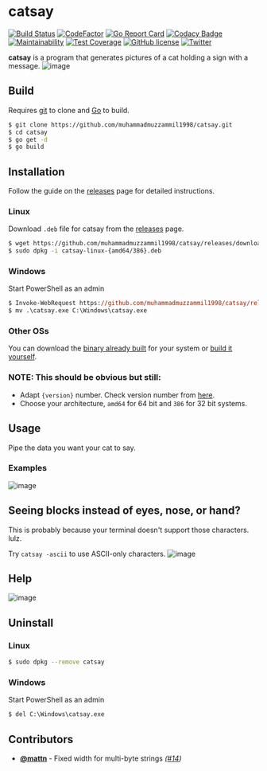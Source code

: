 # catsay 
[![Build Status](https://travis-ci.org/muhammadmuzzammil1998/catsay.svg?branch=master)](https://travis-ci.org/muhammadmuzzammil1998/catsay) [![CodeFactor](https://www.codefactor.io/repository/github/muhammadmuzzammil1998/catsay/badge)](https://www.codefactor.io/repository/github/muhammadmuzzammil1998/catsay) [![Go Report Card](https://goreportcard.com/badge/github.com/muhammadmuzzammil1998/catsay)](https://goreportcard.com/report/github.com/muhammadmuzzammil1998/catsay) [![Codacy Badge](https://api.codacy.com/project/badge/Grade/800d49d519784954ad0051d8c23a34c4)](https://www.codacy.com/app/muhammadmuzzammil1998/catsay?utm_source=github.com&amp;utm_medium=referral&amp;utm_content=muhammadmuzzammil1998/catsay&amp;utm_campaign=Badge_Grade) [![Maintainability](https://api.codeclimate.com/v1/badges/1ce5d0c70611a65a5036/maintainability)](https://codeclimate.com/github/muhammadmuzzammil1998/catsay/maintainability) [![Test Coverage](https://api.codeclimate.com/v1/badges/1ce5d0c70611a65a5036/test_coverage)](https://codeclimate.com/github/muhammadmuzzammil1998/catsay/test_coverage) [![GitHub license](https://img.shields.io/github/license/muhammadmuzzammil1998/catsay.svg)](https://github.com/muhammadmuzzammil1998/catsay/blob/master/LICENSE) [![Twitter](https://img.shields.io/twitter/url/https/github.com/muhammadmuzzammil1998/catsay.svg?style=social)](https://twitter.com/intent/tweet?hashtags=catsay&text=Take%20a%20look%20at%20this!%20CatSay%20by%20@mmuzzammil1998&url=https://github.com/muhammadmuzzammil1998/catsay/)

**catsay** is a program that generates pictures of a cat holding a sign with a message. 
![image](.github/images/front.png)

## Build
Requires [git](https://git-scm.com/download/win) to clone and [Go](https://golang.org/dl/) to build.
```bash
$ git clone https://github.com/muhammadmuzzammil1998/catsay.git
$ cd catsay
$ go get -d
$ go build
```

## Installation
Follow the guide on the [releases](https://github.com/muhammadmuzzammil1998/catsay/releases) page for detailed instructions.
### Linux
Download `.deb` file for catsay from the [releases](https://github.com/muhammadmuzzammil1998/catsay/releases) page.
```bash
$ wget https://github.com/muhammadmuzzammil1998/catsay/releases/download/{version}/catsay-linux-{amd64/386}.deb
$ sudo dpkg -i catsay-linux-{amd64/386}.deb
```
### Windows
Start PowerShell as an admin
```ps
$ Invoke-WebRequest https://github.com/muhammadmuzzammil1998/catsay/releases/download/{version}/catsay-windows-{amd64/386}.exe -OutFile catsay.exe
$ mv .\catsay.exe C:\Windows\catsay.exe
```
### Other OSs
You can download the [binary already built](https://github.com/muhammadmuzzammil1998/catsay/releases) for your system or [build it yourself](https://github.com/muhammadmuzzammil1998/catsay#build).

### NOTE: This should be obvious but still:
 - Adapt `{version}` number. Check version number from [here](https://github.com/muhammadmuzzammil1998/catsay/releases).
 - Choose your architecture, `amd64` for 64 bit and `386` for 32 bit systems.

## Usage
Pipe the data you want your cat to say.
### Examples
![image](.github/images/example.png)

## Seeing blocks instead of eyes, nose, or hand?
This is probably because your terminal doesn't support those characters. lulz.

Try `catsay -ascii` to use ASCII-only characters. 
![image](.github/images/ascii.png)

## Help
![image](.github/images/help.png)

## Uninstall
### Linux
```bash
$ sudo dpkg --remove catsay
```
### Windows
Start PowerShell as an admin
```ps
$ del C:\Windows\catsay.exe
```
## Contributors

- **[@mattn](https://github.com/mattn)** - Fixed width for multi-byte strings *([#14](https://github.com/muhammadmuzzammil1998/catsay/pull/14))*
